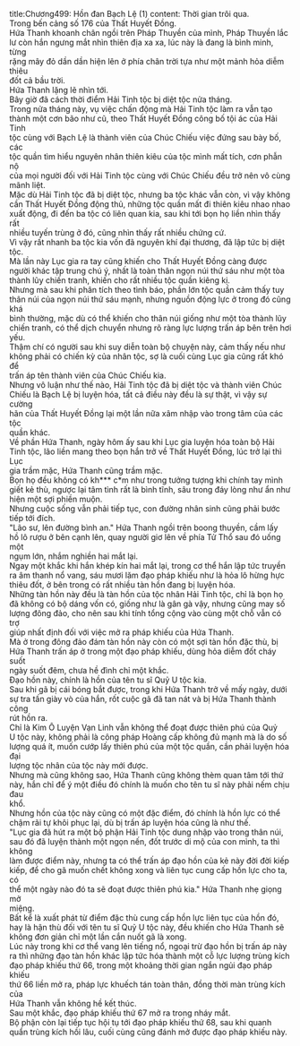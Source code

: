 title:Chương499: Hồn đan Bạch Lệ (1)
content:
Thời gian trôi qua.<br>Trong bến cảng số 176 của Thất Huyết Đồng.<br>Hứa Thanh khoanh chân ngồi trên Pháp Thuyền của mình, Pháp Thuyền lắc<br>lư còn hắn ngưng mắt nhìn thiên địa xa xa, lúc này là đang là bình minh, từng<br>rặng mây đỏ dần dần hiện lên ở phía chân trời tựa như một mảnh hỏa diễm thiêu<br>đốt cả bầu trời.<br>Hứa Thanh lặng lẽ nhìn tới.<br>Bây giờ đã cách thời điểm Hải Tinh tộc bị diệt tộc nửa tháng.<br>Trong nửa tháng này, vụ việc chấn động mà Hải Tinh tộc làm ra vẫn tạo<br>thành một cơn bão như cũ, theo Thất Huyết Đồng công bố tội ác của Hải Tinh<br>tộc cùng với Bạch Lệ là thành viên của Chúc Chiếu việc đứng sau bày bố, các<br>tộc quần tìm hiểu nguyên nhân thiên kiêu của tộc mình mất tích, cơn phẫn nộ<br>của mọi người đối với Hải Tinh tộc cùng với Chúc Chiếu đều trở nên vô cùng<br>mãnh liệt.<br>Mặc dù Hải Tinh tộc đã bị diệt tộc, nhưng ba tộc khác vẫn còn, vì vậy không<br>cần Thất Huyết Đồng động thủ, những tộc quần mất đi thiên kiêu nhao nhao<br>xuất động, đi đến ba tộc có liên quan kia, sau khi tới bọn họ liền nhìn thấy rất<br>nhiều tuyến trùng ở đó, cũng nhìn thấy rất nhiều chứng cứ.<br>Vì vậy rất nhanh ba tộc kia vốn đã nguyên khí đại thương, đã lập tức bị diệt<br>tộc.<br>Mà lần này Lục gia ra tay cũng khiến cho Thất Huyết Đồng càng được<br>người khác tập trung chú ý, nhất là toàn thân ngọn núi thứ sáu như một tòa<br>thành lũy chiến tranh, khiến cho rất nhiều tộc quần kiêng kị.<br>Nhưng mà sau khi phân tích theo tình báo, phần lớn tộc quần cảm thấy tuy<br>thân núi của ngọn núi thứ sáu mạnh, nhưng nguồn động lực ở trong đó cũng khá<br>bình thường, mặc dù có thể khiến cho thân núi giống như một tòa thành lũy<br>chiến tranh, có thể dịch chuyển nhưng rõ ràng lực lượng trấn áp bên trên hơi<br>yếu.<br>Thậm chí có người sau khi suy diễn toàn bộ chuyện này, cảm thấy nếu như<br>không phải có chiến kỳ của nhân tộc, sợ là cuối cùng Lục gia cũng rất khó để<br>trấn áp tên thành viên của Chúc Chiếu kia.<br>Nhưng vô luận như thế nào, Hải Tinh tộc đã bị diệt tộc và thành viên Chúc<br>Chiếu là Bạch Lệ bị luyện hóa, tất cả điều này đều là sự thật, vì vậy sự cường<br>hãn của Thất Huyết Đồng lại một lần nữa xâm nhập vào trong tâm của các tộc<br>quần khác.<br>Về phần Hứa Thanh, ngày hôm ấy sau khi Lục gia luyện hóa toàn bộ Hải<br>Tinh tộc, lão liền mang theo bọn hắn trở về Thất Huyết Đồng, lúc trở lại thì Lục<br>gia trầm mặc, Hứa Thanh cũng trầm mặc.<br>Bọn họ đều không có kh*** c*m như trong tưởng tượng khi chính tay mình<br>giết kẻ thù, ngược lại tâm tình rất là bình tĩnh, sâu trong đáy lòng như ẩn như<br>hiện một sợi phiền muộn.<br>Nhưng cuộc sống vẫn phải tiếp tục, con đường nhân sinh cũng phải bước<br>tiếp tới đích.<br>"Lão sư, lên đường bình an." Hứa Thanh ngồi trên boong thuyền, cầm lấy<br>hồ lô rượu ở bên cạnh lên, quay người giơ lên về phía Tử Thổ sau đó uống một<br>ngụm lớn, nhắm nghiền hai mắt lại.<br>Ngay một khắc khi hắn khép kín hai mắt lại, trong cơ thể hắn lập tức truyền<br>ra âm thanh nổ vang, sáu mươi lăm đạo pháp khiếu như là hỏa lô hừng hực<br>thiêu đốt, ở bên trong có rất nhiều tàn hồn đang bị luyện hóa.<br>Những tàn hồn này đều là tàn hồn của tộc nhân Hải Tinh tộc, chỉ là bọn họ<br>đã không có bộ dáng vốn có, giống như là gân gà vậy, nhưng cũng may số<br>lượng đông đảo, cho nên sau khi tính tổng cộng vào cùng một chỗ vẫn có trợ<br>giúp nhất định đối với việc mở ra pháp khiếu của Hứa Thanh.<br>Mà ở trong đông đảo đám tàn hồn này còn có một sợi tàn hồn đặc thù, bị<br>Hứa Thanh trấn áp ở trong một đạo pháp khiếu, dùng hỏa diễm đốt cháy suốt<br>ngày suốt đêm, chưa hề đình chỉ một khắc.<br>Đạo hồn này, chính là hồn của tên tu sĩ Quỷ U tộc kia.<br>Sau khi gã bị cái bóng bắt được, trong khi Hứa Thanh trở về mấy ngày, dưới<br>sự tra tấn giày vò của hắn, rốt cuộc gã đã tan nát và bị Hứa Thanh thành công<br>rút hồn ra.<br>Chỉ là Kim Ô Luyện Vạn Linh vẫn không thể đoạt được thiên phú của Quỷ<br>U tộc này, không phải là công pháp Hoàng cấp không đủ mạnh mà là do số<br>lượng quá ít, muốn cướp lấy thiên phú của một tộc quần, cần phải luyện hóa đại<br>lượng tộc nhân của tộc này mới được.<br>Nhưng mà cũng không sao, Hứa Thanh cũng không thèm quan tâm tới thứ<br>này, hắn chỉ để ý một điều đó chính là muốn cho tên tu sĩ này phải nếm chịu đau<br>khổ.<br>Nhưng hồn của tộc này cũng có một đặc điểm, đó chính là hồn lực có thể<br>chậm rãi tự khôi phục lại, dù bị trấn áp luyện hóa cũng là như thế.<br>"Lục gia đã hút ra một bộ phận Hải Tinh tộc dung nhập vào trong thân núi,<br>sau đó đã luyện thành một ngọn nến, đốt trước di mộ của con mình, ta thì không<br>làm được điểm này, nhưng ta có thể trấn áp đạo hồn của kẻ này đời đời kiếp<br>kiếp, để cho gã muốn chết không xong và liên tục cung cấp hồn lực cho ta, có<br>thể một ngày nào đó ta sẽ đoạt được thiên phú kia." Hứa Thanh nhẹ giọng mở<br>miệng.<br>Bất kể là xuất phát từ điểm đặc thù cung cấp hồn lực liên tục của hồn đó,<br>hay là hận thù đối với tên tu sĩ Quỷ U tộc này, đều khiến cho Hứa Thanh sẽ<br>không đơn giản chỉ một lần cắn nuốt gã là xong.<br>Lúc này trong khi cơ thể vang lên tiếng nổ, ngoại trừ đạo hồn bị trấn áp này<br>ra thì những đạo tàn hồn khác lập tức hóa thành một cỗ lực lượng trùng kích<br>đạo pháp khiếu thứ 66, trong một khoảng thời gian ngắn ngủi đạo pháp khiếu<br>thứ 66 liền mở ra, pháp lực khuếch tán toàn thân, đồng thời màn trùng kích của<br>Hứa Thanh vẫn không hề kết thúc.<br>Sau một khắc, đạo pháp khiếu thứ 67 mở ra trong nháy mắt.<br>Bộ phận còn lại tiếp tục hội tụ tới đạo pháp khiếu thứ 68, sau khi quanh<br>quẩn trùng kích hồi lâu, cuối cùng cũng đánh mở được đạo pháp khiếu này.
